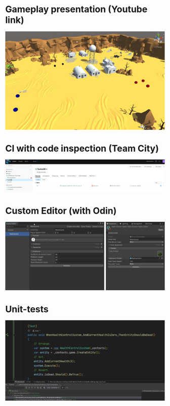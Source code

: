 # Gameplay presentation (Youtube link)
[![IMAGE ALT TEXT](./Preview/Preview.jpg)](https://www.youtube.com/watch?v=4rBqlFNnFhQ "Tanks")

# CI with code inspection (Team City)
![IMAGE ALT TEXT](./Preview/CI.jpg)

# Custom Editor (with Odin)
![IMAGE ALT TEXT](./Preview/CustomEditor.jpg)

# Unit-tests
![IMAGE ALT TEXT](./Preview/Tests.jpg)